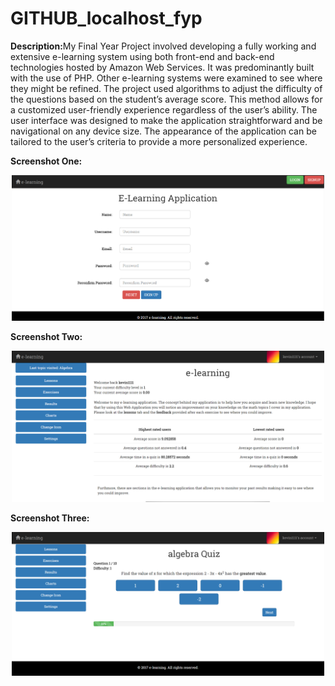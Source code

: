 # GITHUB_localhost_fyp
<strong>Description:</strong>My Final Year Project involved developing a fully working and extensive e-learning system using both front-end and back-end technologies hosted by Amazon Web Services. It was predominantly built with the use of PHP. Other e-learning systems were examined to see where they might be refined. The project used algorithms to adjust the difficulty of the questions based on the student’s average score. This method allows for a customized user-friendly experience regardless of the user’s ability. The user interface was designed to make the application straightforward and be navigational on any device size. The appearance of the application can be tailored to the user’s criteria to provide a more personalized experience. 

<p><strong>Screenshot One:</strong></p>
<p align="center">
  <img src="images/e_learning_one.png" width="500"/>
</p>

<p><strong>Screenshot Two:</strong></p>
<p align="center">
  <img src="images/e_learning_two.png" width="500"/>
</p>

<p><strong>Screenshot Three:</strong></p>
<p align="center">
  <img src="images/e_learning_three.png" width="500"/>
</p>

